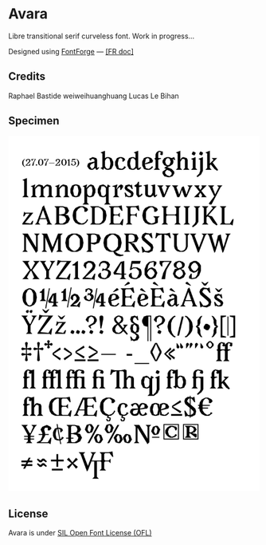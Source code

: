 # Avara

Libre transitional serif curveless font. Work in progress…

Designed using <a href="http://fontforge.sourceforge.net/">FontForge</a> — <a href="http://fr.flossmanuals.net/fontes-libres/">[FR doc]</a>

## Credits

Raphael Bastide
weiweihuanghuang
Lucas Le Bihan

## Specimen

![Specimen 1](https://raw.githubusercontent.com/LucasLeBihan/Avara/Lucas/documentation/images/SPECIMEN2.jpg)

## License
Avara is under [SIL Open Font License (OFL)](http://scripts.sil.org/cms/scripts/page.php?site_id=nrsi&id=OFL "SIL Open Font License")

